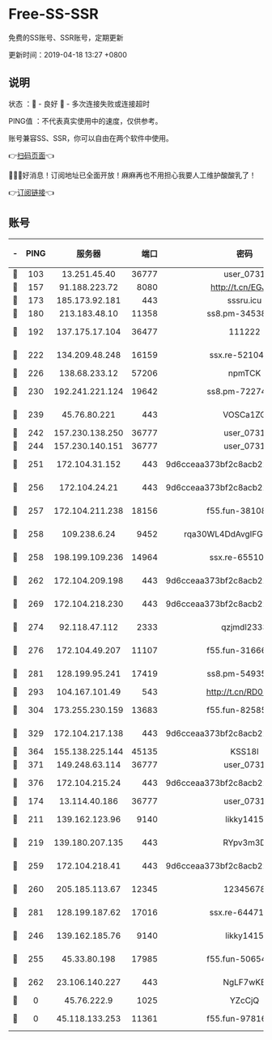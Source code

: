 # Free-SS-SSR

免费的SS账号、SSR账号，定期更新

更新时间：2019-04-18 13:27 +0800

## 说明

状态     ：🙂 - 良好 🙁 - 多次连接失败或连接超时

PING值   ：不代表真实使用中的速度，仅供参考。

账号兼容SS、SSR，你可以自由在两个软件中使用。

👉[扫码页面](https://liesauer.github.io/Free-SS-SSR/)👈

🎉🎉🎉好消息！订阅地址已全面开放！麻麻再也不用担心我要人工维护酸酸乳了！

👉[订阅链接](https://www.liesauer.net/yogurt/subscribe?ACCESS_TOKEN=DAYxR3mMaZAsaqUb)👈

## 账号

|-|PING|服务器|端口|密码|加密方式|区域|
|:----:|:----:|:-----:|-----:|:----:|:----:|:----:|
|🙂|103|13.251.45.40|36777|user_0731|chacha20|SG|
|🙂|157|91.188.223.72|8080|http://t.cn/EGJIyrl|rc4-md5|RU|
|🙂|173|185.173.92.181|443|sssru.icu|rc4-md5|RU|
|🙂|180|213.183.48.10|11358|ss8.pm-34538443|rc4-md5|RU|
|🙂|192|137.175.17.104|36477|111222|aes-256-cfb|US|
|🙂|222|134.209.48.248|16159|ssx.re-52104244|aes-256-cfb|US|
|🙂|226|138.68.233.12|57206|npmTCK|rc4-md5|US|
|🙂|230|192.241.221.124|19642|ss8.pm-72274764|aes-256-cfb|US|
|🙂|239|45.76.80.221|443|VOSCa1ZG|aes-256-cfb|DE|
|🙂|242|157.230.138.250|36777|user_0731|chacha20|US|
|🙂|244|157.230.140.151|36777|user_0731|chacha20|US|
|🙂|251|172.104.31.152|443|9d6cceaa373bf2c8acb22e60b6a58be6|aes-256-cfb|US|
|🙂|256|172.104.24.21|443|9d6cceaa373bf2c8acb22e60b6a58be6|aes-256-cfb|US|
|🙂|257|172.104.211.238|18156|f55.fun-38108327|aes-256-cfb|US|
|🙂|258|109.238.6.24|9452|rqa30WL4DdAvgIFG6Fs3znzTa|aes-256-cfb|FR|
|🙂|258|198.199.109.236|14964|ssx.re-65510854|aes-256-cfb|US|
|🙂|262|172.104.209.198|443|9d6cceaa373bf2c8acb22e60b6a58be6|aes-256-cfb|US|
|🙂|269|172.104.218.230|443|9d6cceaa373bf2c8acb22e60b6a58be6|aes-256-cfb|US|
|🙂|274|92.118.47.112|2333|qzjmdl2333|aes-256-cfb|US|
|🙂|276|172.104.49.207|11107|f55.fun-31666121|aes-256-cfb|SG|
|🙂|281|128.199.95.241|17419|ss8.pm-54935798|aes-256-cfb|SG|
|🙂|293|104.167.101.49|543|http://t.cn/RD0D7sx|rc4-md5|CA|
|🙂|304|173.255.230.159|13683|f55.fun-82585503|aes-256-cfb|US|
|🙂|329|172.104.217.138|443|9d6cceaa373bf2c8acb22e60b6a58be6|aes-256-cfb|US|
|🙂|364|155.138.225.144|45135|KSS18l|rc4-md5|US|
|🙂|371|149.248.63.114|36777|user_0731|chacha20|CA|
|🙂|376|172.104.215.24|443|9d6cceaa373bf2c8acb22e60b6a58be6|aes-256-cfb|US|
|🙂|174|13.114.40.186|36777|user_0731|chacha20|JP|
|🙂|211|139.162.123.96|9140|likky1415|aes-256-cfb|JP|
|🙂|219|139.180.207.135|443|RYpv3m3D|aes-256-cfb|JP|
|🙂|259|172.104.218.41|443|9d6cceaa373bf2c8acb22e60b6a58be6|aes-256-cfb|US|
|🙂|260|205.185.113.67|12345|12345678|aes-256-cfb|US|
|🙂|281|128.199.187.62|17016|ssx.re-64471350|aes-256-cfb|SG|
|🙁|246|139.162.185.76|9140|likky1415|aes-256-cfb|DE|
|🙁|255|45.33.80.198|17985|f55.fun-50654454|aes-256-cfb|US|
|🙁|262|23.106.140.227|443|NgLF7wKB|aes-256-cfb|US|
|🙁|0|45.76.222.9|1025|YZcCjQ|rc4-md5|JP|
|🙁|0|45.118.133.253|11361|f55.fun-97816006|aes-256-cfb|SG|

